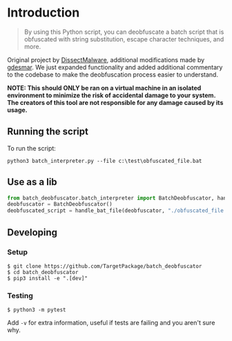 # Introduction
> By using this Python script, you can deobfuscate a batch script that is obfuscated with string substitution, escape character techniques, and more.

Original project by [DissectMalware](https://github.com/DissectMalware), additional modifications made by [gdesmar](https://github.com/gdesmar). We just expanded functionality and added additional commentary to the codebase to make the deobfuscation process easier to understand.

**NOTE: This should ONLY be ran on a virtual machine in an isolated environment to minimize the risk of accidental damage to your system. The creators of this tool are not responsible for any damage caused by its usage.**

## Running the script
To run the script:

```shell
python3 batch_interpreter.py --file c:\test\obfuscated_file.bat
```

## Use as a lib
```python
from batch_deobfuscator.batch_interpreter import BatchDeobfuscator, handle_bat_file
deobfuscator = BatchDeobfuscator()
deobfuscated_script = handle_bat_file(deobfuscator, "./obfuscated_file.bat")
```

## Developing

### Setup
```shell
$ git clone https://github.com/TargetPackage/batch_deobfuscator
$ cd batch_deobfuscator
$ pip3 install -e ".[dev]"
```

### Testing
```shell
$ python3 -m pytest
```

Add `-v` for extra information, useful if tests are failing and you aren't sure why.
